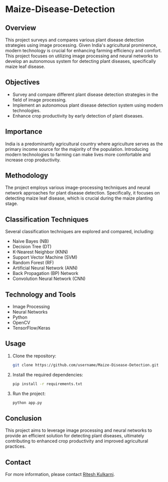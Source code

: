 # Maize-Disease-Detection

## Overview
This project surveys and compares various plant disease detection strategies using image processing. Given India's agricultural prominence, modern technology is crucial for enhancing farming efficiency and comfort. This project focuses on utilizing image processing and neural networks to develop an autonomous system for detecting plant diseases, specifically maize leaf disease.

## Objectives
- Survey and compare different plant disease detection strategies in the field of image processing.
- Implement an autonomous plant disease detection system using modern technologies.
- Enhance crop productivity by early detection of plant diseases.

## Importance
India is a predominantly agricultural country where agriculture serves as the primary income source for the majority of the population. Introducing modern technologies to farming can make lives more comfortable and increase crop productivity.

## Methodology
The project employs various image-processing techniques and neural network approaches for plant disease detection. Specifically, it focuses on detecting maize leaf disease, which is crucial during the maize planting stage.

## Classification Techniques
Several classification techniques are explored and compared, including:
- Naive Bayes (NB)
- Decision Tree (DT)
- K-Nearest Neighbor (KNN)
- Support Vector Machine (SVM)
- Random Forest (RF)
- Artificial Neural Network (ANN)
- Back Propagation (BP) Network
- Convolution Neural Network (CNN)

## Technology and Tools
- Image Processing
- Neural Networks
- Python
- OpenCV
- TensorFlow/Keras

## Usage
1. Clone the repository:
    ```bash
    git clone https://github.com/username/Maize-Disease-Detection.git
    ```
2. Install the required dependencies:
    ```bash
    pip install -r requirements.txt
    ```
3. Run the project:
    ```bash
    python app.py
    ```

## Conclusion
This project aims to leverage image processing and neural networks to provide an efficient solution for detecting plant diseases, ultimately contributing to enhanced crop productivity and improved agricultural practices.

## Contact
For more information, please contact [Ritesh Kulkarni](mailto:kulkarni578@gmail.com).

